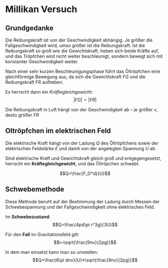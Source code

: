 # Millikan Versuch
## Grundgedanke
Die Reibungskraft ist von der Geschwindigkeit abhängig.
Je größer die Fallgeschwindigkeit wird, umso größer ist die Reibungskraft.
Ist die Reibungskraft so groß wie die Gewichtskraft, heben sich beide Kräfte auf,
und das Tröpfchen wird nicht weiter beschleunigt, sondern bewegt sich mit konstanter Geschwindigkeit weiter.

Nach einer sehr kurzen Beschleunigungsphase führt das Öltröpfchen eine gleichförmige Bewegung aus,
da sich die Gewichtskraft FG und die Reibungskraft FR aufheben.

Es herrscht dann ein *Kräftegleichgewicht*:
$$|FG| = |FR|$$

Die Reibungskraft in Luft hängt von der Geschwindigkeit ab – je größer $v$, desto größer $FR$

## Oltröpfchen im elektrischen Feld
Die elektrische Kraft hängt von der Ladung $Q$ des Öltröpfchens sowie der
elektrischen Feldstärke $E$ und damit von der angelegten Spannung $U$ ab.

Sind elektrische Kraft und Gewichtskraft gleich groß und entgegengesetzt,
herrscht ein **Kräftegleichgewicht**, und das Öltröpchen schwebt.

$$Q=\frac{F_G*d}{U}$$

## Schwebemethode
Diese Methode beruht auf der Bestimmung der Ladung durch Messen der Schwebespannung und der Fallgeschwindigkeit ohne elektrisches Feld.

Im **Schwebezustand**:
$$Q=\frac{4pd\pi r^3g}{3U}$$

Für den **Fall** im Gravitationsfeld gilt:
$$r=\sqrt{\frac{9nv}{2pg}}$$

In dem man einsetzt kann man so umstellen:
$$Q=\frac{6\pi dnv}{U}*\sqrt{\frac{9nv}{2pg}}$$

